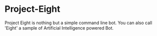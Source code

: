 # Project-Eight
Project Eight is nothing but a simple command line bot. You can also call 'Eight' a sample of Artificial Intelligence powered Bot.
